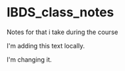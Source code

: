 # IBDS_class_notes
Notes for that i take during the course

I'm adding this text locally.

I'm changing it.
